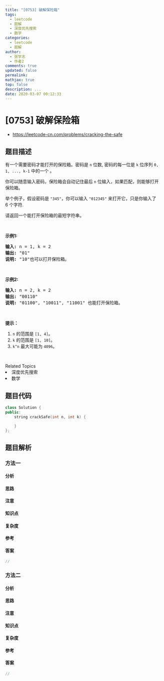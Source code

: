 ```yaml
---
title: "[0753] 破解保险箱"
tags:
  - leetcode
  - 题解
  - 深度优先搜索
  - 数学
categories:
  - leetcode
  - 题解
author:
  - 张学志
  - 作者2
comments: true
updated: false
permalink:
mathjax: true
top: false
description: ...
date: 2020-03-07 00:12:33
---
```



# [0753] 破解保险箱
* https://leetcode-cn.com/problems/cracking-the-safe


## 题目描述

<p>有一个需要密码才能打开的保险箱。密码是&nbsp;<code>n</code> 位数, 密码的每一位是&nbsp;<code>k</code>&nbsp;位序列&nbsp;<code>0, 1, ..., k-1</code>&nbsp;中的一个 。</p>

<p>你可以随意输入密码，保险箱会自动记住最后&nbsp;<code>n</code>&nbsp;位输入，如果匹配，则能够打开保险箱。</p>

<p>举个例子，假设密码是&nbsp;<code>&quot;345&quot;</code>，你可以输入&nbsp;<code>&quot;012345&quot;</code>&nbsp;来打开它，只是你输入了 6&nbsp;个字符.</p>

<p>请返回一个能打开保险箱的最短字符串。</p>

<p>&nbsp;</p>

<p><strong>示例1:</strong></p>

<pre><strong>输入:</strong> n = 1, k = 2
<strong>输出:</strong> &quot;01&quot;
<strong>说明:</strong> &quot;10&quot;也可以打开保险箱。
</pre>

<p>&nbsp;</p>

<p><strong>示例2:</strong></p>

<pre><strong>输入:</strong> n = 2, k = 2
<strong>输出:</strong> &quot;00110&quot;
<strong>说明: </strong>&quot;01100&quot;, &quot;10011&quot;, &quot;11001&quot; 也能打开保险箱。
</pre>

<p>&nbsp;</p>

<p><strong>提示：</strong></p>

<ol>
	<li><code>n</code> 的范围是&nbsp;<code>[1, 4]</code>。</li>
	<li><code>k</code> 的范围是&nbsp;<code>[1, 10]</code>。</li>
	<li><code>k^n</code> 最大可能为&nbsp;<code>4096</code>。</li>
</ol>

<p>&nbsp;</p>
<div><div>Related Topics</div><div><li>深度优先搜索</li><li>数学</li></div></div>


## 题目代码

```cpp
class Solution {
public:
    string crackSafe(int n, int k) {

    }
};
```


## 题目解析


### 方法一

#### 分析

#### 思路

#### 注意

#### 知识点

#### 复杂度

#### 参考

#### 答案

```cpp
//
```


### 方法二

#### 分析

#### 思路

#### 注意

#### 知识点

#### 复杂度

#### 参考

#### 答案

```cpp
//
```


